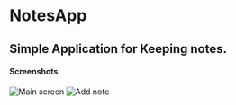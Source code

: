 # NotesApp
## Simple Application for Keeping notes. 

#### Screenshots                  
![Main screen](https://user-images.githubusercontent.com/43600925/119437437-f84ecd00-bcd2-11eb-8efc-a04e11f69914.png)
![Add note](https://user-images.githubusercontent.com/43600925/119438105-503a0380-bcd4-11eb-8bbc-f5c5c9b08f9d.png)




